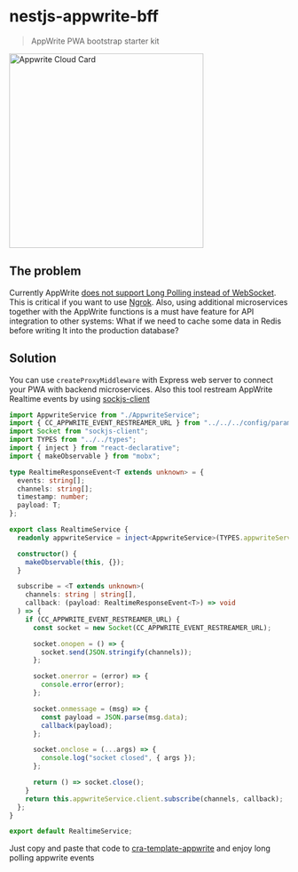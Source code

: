 # nestjs-appwrite-bff

> AppWrite PWA bootstrap starter kit

<a href="https://cloud.appwrite.io/card/64b53d046c81edba0b1a">
	<img width="350" src="https://cloud.appwrite.io/v1/cards/cloud?userId=64b53d046c81edba0b1a" alt="Appwrite Cloud Card" />
</a>

## The problem

Currently AppWrite [does not support Long Polling instead of WebSocket](
https://github.com/appwrite/appwrite/issues/5631). This is critical if you want to use [Ngrok](https://ngrok.com). Also, using additional microservices together with the AppWrite functions is a must have feature for API integration to other systems: What if we need to cache some data in Redis before writing It into the production database?

## Solution

You can use `createProxyMiddleware` with Express web server to connect your PWA with backend microservices. Also this tool restream AppWrite Realtime events by using [sockjs-client](https://www.npmjs.com/package/sockjs-client)

```typescript
import AppwriteService from "./AppwriteService";
import { CC_APPWRITE_EVENT_RESTREAMER_URL } from "../../../config/params";
import Socket from "sockjs-client";
import TYPES from "../../types";
import { inject } from "react-declarative";
import { makeObservable } from "mobx";

type RealtimeResponseEvent<T extends unknown> = {
  events: string[];
  channels: string[];
  timestamp: number;
  payload: T;
};

export class RealtimeService {
  readonly appwriteService = inject<AppwriteService>(TYPES.appwriteService);

  constructor() {
    makeObservable(this, {});
  }

  subscribe = <T extends unknown>(
    channels: string | string[],
    callback: (payload: RealtimeResponseEvent<T>) => void
  ) => {
    if (CC_APPWRITE_EVENT_RESTREAMER_URL) {
      const socket = new Socket(CC_APPWRITE_EVENT_RESTREAMER_URL);

      socket.onopen = () => {
        socket.send(JSON.stringify(channels));
      };

      socket.onerror = (error) => {
        console.error(error);
      };

      socket.onmessage = (msg) => {
        const payload = JSON.parse(msg.data);
        callback(payload);
      };

      socket.onclose = (...args) => {
        console.log("socket closed", { args });
      };

      return () => socket.close();
    }
    return this.appwriteService.client.subscribe(channels, callback);
  };
}

export default RealtimeService;
```

Just copy and paste that code to [cra-template-appwrite](https://www.npmjs.com/package/cra-template-appwrite) and enjoy long polling appwrite events
